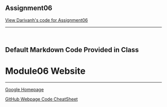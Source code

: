 <html lang="en">
<head>
  <meta charset="utf-8">

  <meta name="description" content="Intro to Programming - Python">
  <meta name="author" content="SitePoint">

  <link rel="stylesheet" href="css/styles.css?v=1.0">

</head>

<body>
  <h2>Assignment06</h2>
  <a href="https://github.com/darivanhatUW/IntroToProg-Python-Mod06/blob/main/docs/Assigment06_dvlachos.py">View Darivanh's code for Assignment06</a>
  <a href=""></a>
  <hr>
  <br />
  <h2>Default Markdown Code Provided in Class</h2>
</body>
</html>

  # Module06 Website
  ---

  [Google Homepage](https://www.google.com "Google's Homepage")

  [GitHub Webpage Code CheatSheet](https://github.com/adam-p/markdown-here/wiki/Markdown-Cheatsheet)
